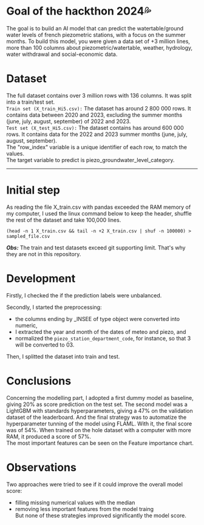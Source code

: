 # Goal of the hackthon 2024💦
The goal is to build an AI model that can predict the watertable/ground water levels of french piezometric stations, with a focus on the summer months. To build this model, you were given a data set of +3 million lines, more than 100
columns about piezometric/watertable, weather, hydrology, water withdrawal and social-economic data.

# Dataset 
The full dataset contains over 3 million rows with 136 columns. It was split into a train/test set.    
`Train set (X_train_Hi5.csv):` The dataset has around 2 800 000 rows. It contains data between 2020 and 2023, excluding the summer months (june, july, august, september) of 2022 and 2023.    
`Test set (X_test_Hi5.csv):` The dataset contains has around 600 000 rows. It contains data for the 2022 and 2023 summer months (june, july, august, september).  
The "row_index" variable is a unique identifier of each row, to match the values.  
The target variable to predict is piezo_groundwater_level_category.

---

# Initial step

As reading the file X_train.csv with pandas exceeded the RAM memory of my computer, I used the linux command below
to keep the header, shuffle the rest of the dataset and take 100,000 lines.
```
(head -n 1 X_train.csv && tail -n +2 X_train.csv | shuf -n 100000) > sampled_file.csv
```

***Obs:*** The train and test datasets exceed git supporting limit. That's why they are not in this repository.  

# Development  

Firstly, I checked the if the prediction labels were unbalanced.  

Secondly, I started the preprocessing: 
- the columns ending by _INSEE of type object were converted into numeric, 
- I extracted the year and month of the dates of meteo and piezo, and
- normalized the `piezo_station_department_code`, for instance, so that 3 will be converted to 03.

Then, I splitted the dataset into train and test.

# Conclusions
Concerning the modelling part, I adopted a first dummy model as baseline, giving 20% as score prediction on the test set. The second model was a LightGBM with standards hyperparameters, giving a 47% on the validation dataset of the leaderboard. And the final strategy was to automatize the hyperparameter tunning of the model using FLAML. With it, the final score was of 54%. When trained on the hole dataset with a computer with more RAM, it produced a score of 57%.   
The most important features can be seen on the Feature importance chart.

# Observations

Two approaches were tried to see if it could improve the overall model score:  
- filling missing numerical values with the median  
- removing less important features from the model traing  
But none of these strategies improved significantly the model score.



